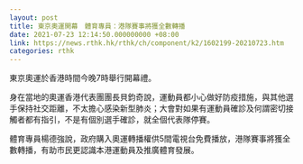 ```yaml
---
layout: post
title: 東京奧運開幕　體育專員：港隊賽事將獲全數轉播
date: 2021-07-23 12:14:50.000000000 +08:00
link: https://news.rthk.hk/rthk/ch/component/k2/1602199-20210723.htm
categories: rthk
---
```


東京奧運於香港時間今晚7時舉行開幕禮。

身在當地的奧運香港代表團團長貝鈞奇說，運動員都小心做好防疫措施，與其他選手保持社交距離，不太擔心感染新型肺炎；大會對如果有運動員確診及何謂密切接觸者都有指引，不是有個別選手確診，就全個代表隊停賽。

體育專員楊德強說，政府購入奧運轉播權供5間電視台免費播放，港隊賽事將獲全數轉播，有助市民更認識本港運動員及推廣體育發展。
